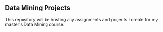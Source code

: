 ## Data Mining Projects

This repository will be hosting any assignments and projects I create for my master's Data Mining course.